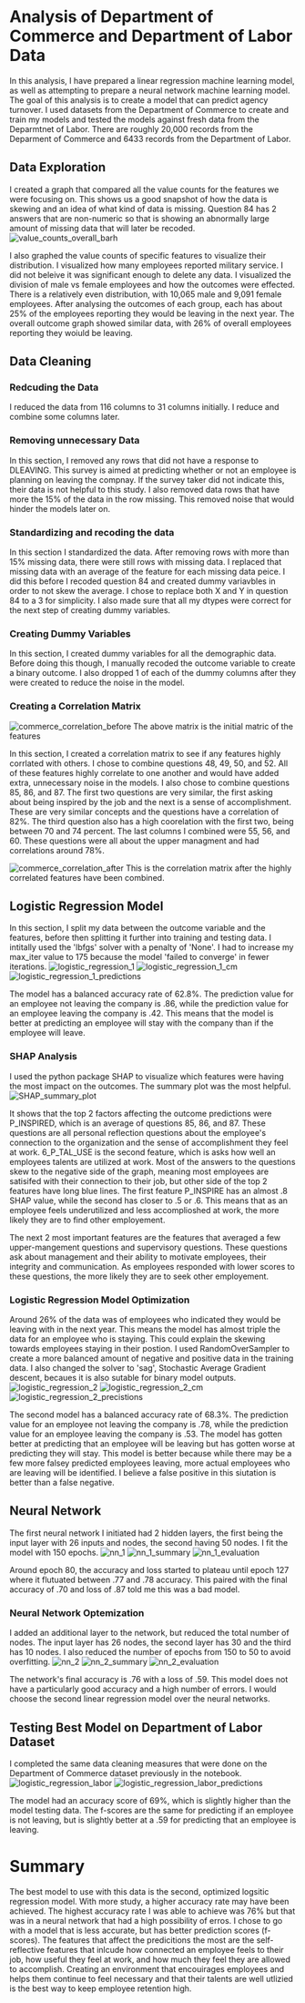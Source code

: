 # Analysis of Department of Commerce and Department of Labor Data
In this analysis, I have prepared a linear regression machine learning model, as well as attempting to prepare a neural network machine learning model. The goal of this analysis is to create a model that can predict agency turnover.  I used datasets from the Department of Commerce to create and train my models and tested the models against fresh data from the Deparmtnet of Labor. There are roughly 20,000 records from the Deparment of Commerce and 6433 records from the Department of Labor. 

## Data Exploration
I created a graph that compared all the value counts for the features we were focusing on. This shows us a good snapshot of how the data is skewing and an idea of what kind of data is missing. Question 84 has 2 answers that are non-numeric so that is showing an abnormally large amount of missing data that will later be recoded. 
![value_counts_overall_barh](https://github.com/wanderfarther/machine-learning-project/assets/132155105/112767f7-01da-42d8-a7f2-4f458ff48279)

I also graphed the value counts of specific features to visualize their distribution. I visualized how many employees reported military service. I did not beleive it was significant enough to delete any data. I visualized the division of male vs female employees and how the outcomes were effected. There is a relatively even distribution, with 10,065 male and 9,091 female employees. After analysing the outcomes of each group, each has about 25% of the employees reporting they would be leaving in the next year. The overall outcome graph showed similar data, with 26% of overall employees reporting they woiuld be leaving.

## Data Cleaning
### Redcuding the Data
I reduced the data from 116 columns to 31 columns initially. I reduce and combine some columns later.

### Removing unnecessary Data
In this section, I removed any rows that did not have a response to DLEAVING. This survey is aimed at predicting whether or not an employee is planning on leaving the compnay. If the survey taker did not indicate this, their data is not helpful to this study. I also removed data rows that have more the 15% of the data in the row missing. This removed noise that would hinder the models later on.

### Standardizing and recoding the data
In this section I standardized the data. After removing rows with more than 15% missing data, there were still rows with missing data. I replaced that missing data with an average of the feature for each missing data peice. I did this before I recoded question 84 and created dummy variavbles in order to not skew the average. I chose to replace both X and Y in question 84 to a 3 for simplicity. I also made sure that all my dtypes were correct for the next step of creating dummy variables.

### Creating Dummy Variables
In this section, I created dummy variables for all the demographic data. Before doing this though, I manually recoded the outcome variable to create a binary outcome. I also dropped 1 of each of the dummy columns after they were created to reduce the noise in the model.

### Creating a Correlation Matrix
![commerce_correlation_before](https://github.com/wanderfarther/machine-learning-project/assets/132155105/0c6aa48f-73f2-4550-9035-2111550b773a)
The above matrix is the initial matric of the features

In this section, I created a correlation matrix to see if any features highly corrlated with others. I chose to combine questions 48, 49, 50, and 52. All of these features highly correlate to one another and would have added extra, unnecessary noise in the models. I also chose to combine questions 85, 86, and 87. The first two questions are very similar, the first asking about being inspired by the job and the next is a sense of accomplishment. These are very similar concepts and the questions have a correlation of 82%. The third question also has a high coorelation with the first two, being between 70 and 74 percent. The last columns I combined were 55, 56, and 60. These questions were all about the upper managment and had correlations around 78%.

![commerce_correlation_after](https://github.com/wanderfarther/machine-learning-project/assets/132155105/77874d1e-aa56-437f-86d7-5c7234b7bc5a)
This is the correlation matrix after the highly correlated features have been combined.


## Logistic Regression Model
In  this section, I split my data between the outcome variable and the features, before then splitting it further into training and testing data. I intitally used the 'lbfgs' solver with a penalty of 'None'. I had to increase my max_iter value to 175 because the model 'failed to converge' in fewer iterations.
![logistic_regression_1](https://github.com/wanderfarther/machine-learning-project/assets/132155105/cddd3ce3-2460-4d3e-9aaa-41292280bae5)
![logistic_regression_1_cm](https://github.com/wanderfarther/machine-learning-project/assets/132155105/359e5a88-d3f2-4572-a8a5-9bbb1e2dc4ed)
![logistic_regression_1_predictions](https://github.com/wanderfarther/machine-learning-project/assets/132155105/80fc69af-e77d-4b60-967e-0f172cb25eed)

The model has a balanced accuracy rate of 62.8%. The prediction value for an employee not leaving the company is .86, while the prediction value for an employee leaving the company is .42. This means that the model is better at predicting an employee will stay with the company than if the employee will leave.

### SHAP Analysis
I used the python package SHAP to visualize which features were having the most impact on the outcomes. The summary plot was the most helpful. 
![SHAP_summary_plot](https://github.com/wanderfarther/machine-learning-project/assets/132155105/9aa22844-bdfc-46bb-912b-b9ed3ce3f535)

It shows that the top 2 factors affecting the outcome predictions were P_INSPIRED, which is an average of questions 85, 86, and 87. These questions are all personal reflection questions about the employee's connection to the organization and the sense of accomplishment they feel at work. 6_P_TAL_USE is the second feature, which is asks how well an employees talents are utilized at work. Most of the answers to the questions skew to the negative side of the graph, meaning most employees are satisifed with their connection to their job, but other side of the top 2 features have long blue lines. The first feature P_INSPIRE has an almost .8 SHAP value, while the second has closer to .5 or .6. This means that as an employee feels underutilized and less accomplioshed at work, the more likely they are to find other employement.

The next 2 most important features are the features that averaged a few upper-mangement questions and supervisory questions. These questions ask about management and their ability to motivate employees, their integrity and communication. As employees responded with lower scores to these questions, the more likely they are to seek other employement.

### Logistic Regression Model Optimization
Around 26% of the data was of employees who indicated they would be leaving with in the next year. This means the model has almost triple the data for an employee who is staying. This could explain the skewing towards employees staying in their postion. I used RandomOverSampler to create a more balanced amount of negative and positive data in the training data. I also changed the solver to 'sag', Stochastic Average Gradient descent, becaues it is also sutable for binary model outputs.
![logistic_regression_2](https://github.com/wanderfarther/machine-learning-project/assets/132155105/5c163150-9307-4fb0-bafa-d24cf4fc9321)
![logistic_regression_2_cm](https://github.com/wanderfarther/machine-learning-project/assets/132155105/cc3bb35a-f21d-4c8e-8766-749aa97dbb30)
![logistic_regression_2_precistions](https://github.com/wanderfarther/machine-learning-project/assets/132155105/2ca27826-7b3d-42d6-8959-62c6f8481dbe)


The second model has a balanced accuracy rate of 68.3%. The prediction value for an employee not leaving the company is .78, while the prediction value for an employee leaving the company is .53. The model has gotten better at predicting that an employee will be leaving but has gotten worse at predicting they will stay. This model is better because while there may be a few more falsey predicted employees leaving, more actual employees who are leaving will be identified. I believe a false positive in this siutation is better than a false negative. 

## Neural Network
The first neural network I initiated had 2 hidden layers, the first being the input layer with 26 inputs and nodes, the second having 50 nodes. I fit the model with 150 epochs.
![nn_1](https://github.com/wanderfarther/machine-learning-project/assets/132155105/811715f1-392d-4bfa-8275-a07afcadcdea)
![nn_1_summary](https://github.com/wanderfarther/machine-learning-project/assets/132155105/c70e751c-34d5-447e-9d77-b5ac5cb84420)
![nn_1_evaluation](https://github.com/wanderfarther/machine-learning-project/assets/132155105/660d204a-54ed-4a9b-bbe6-8b4b414358d6)


Around epoch 80, the accuracy and loss started to plateau until epoch 127 where it flutuated between .77 and .78 accuracy. This paired with the final accuracy of .70 and loss of .87 told me this was a bad model.

### Neural Network Optemization
I added an additional layer to the network, but reduced the total number of nodes. The input layer has 26 nodes, the second layer has 30 and the third has 10 nodes. I also reduced the number of epochs from 150 to 50 to avoid overfitting.
![nn_2](https://github.com/wanderfarther/machine-learning-project/assets/132155105/14b63d9b-a772-428b-b4fe-72aa76f18cd8)
![nn_2_summary](https://github.com/wanderfarther/machine-learning-project/assets/132155105/83b00ed6-d6d3-418b-825f-d0c51971c6d4)
![nn_2_evaluation](https://github.com/wanderfarther/machine-learning-project/assets/132155105/837ed3a1-dd8c-409e-b755-7c7cedae394d)

The network's final accuracy is .76 with a loss of .59. This model does not have a particularly good accuracy and a high number of errors. I would choose the second linear regression model over the neural networks.

## Testing Best Model on Department of Labor Dataset
I completed the same data cleaning measures that were done on the Department of Commerce dataset previously in the notebook.
![logistic_regression_labor](https://github.com/wanderfarther/machine-learning-project/assets/132155105/20f28cc7-b919-4f42-b59c-a96eadde2c86)
![logistic_regression_labor_predictions](https://github.com/wanderfarther/machine-learning-project/assets/132155105/769c44e6-038a-4066-8230-ec6057768e28)

The model had an accuracy score of 69%, which is slightly higher than the model testing data. The f-scores are the same for predicting if an employee is not leaving, but is slightly better at a .59 for predicting that an employee is leaving. 

# Summary
The best model to use with this data is the second, optimized logsitic regression model. With more study, a higher accuracy rate may have been achieved. The highest accuracy rate I was able to achieve was 76% but that was in a neural network that had a high possibility of erros. I chose to go with a model that is less accurate, but has better prediction scores (f-scores). The features that affect the predicitions the most are the self-reflective features that inlcude how connected an employee feels to their job, how useful they feel at work, and how much they feel they are allowed to accomplish. Creating an environment that encouirages employees and helps them continue to feel necessary and that their talents are well utlizied is the best way to keep employee retention high. 


